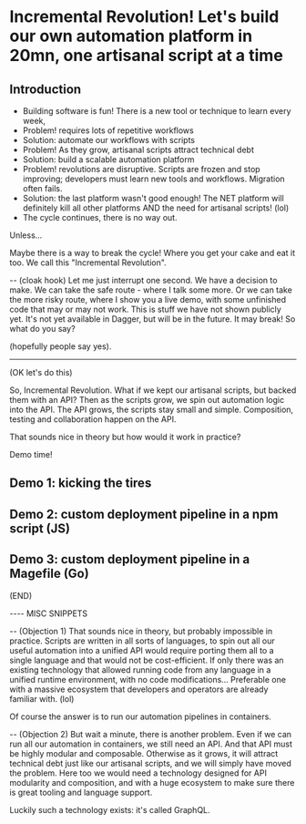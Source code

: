 # Incremental Revolution! Let's build our own automation platform in 20mn, one artisanal script at a time

## Introduction

* Building software is fun! There is a new tool or technique to learn every week,
* Problem! requires lots of repetitive workflows
* Solution: automate our workflows with scripts
* Problem! As they grow, artisanal scripts attract technical debt
* Solution: build a scalable automation platform
* Problem! revolutions are disruptive. Scripts are frozen and stop improving; developers must learn new tools and workflows. Migration often fails.
* Solution: the last platform wasn't good enough! The NET platform will definitely kill all other platforms AND the need for artisanal scripts! (lol)
* The cycle continues, there is no way out.

Unless...

Maybe there is a way to break the cycle! Where you get your cake and eat it too.
We call this "Incremental Revolution".

-- (cloak hook)
Let me just interrupt one second.
We have a decision to make. We can take the safe route - where I talk some more. Or we can take the more risky route,
where I show you a live demo, with some unfinished code that may or may not work. This is stuff
we have not shown publicly yet. It's not yet available in Dagger, but will be in the future. It may break!
So what do you say?

(hopefully people say yes).

---

(OK let's do this)


So, Incremental Revolution.
What if we kept our artisanal scripts, but backed them with an API? Then as the scripts grow, we spin out automation logic into the API. The API grows, the scripts stay small and simple. Composition, testing and collaboration happen on the API.

That sounds nice in theory but how would it work in practice?

Demo time!

## Demo 1: kicking the tires

## Demo 2: custom deployment pipeline in a npm script (JS)

## Demo 3: custom deployment pipeline in a Magefile (Go)



(END)

---- MISC SNIPPETS


-- (Objection 1)
That sounds nice in theory, but probably impossible in practice. Scripts are written in all sorts of languages, to spin out all our useful automation into a unified API would require porting them all to a single language and that would not be cost-efficient. If only there was an existing technology that allowed running code from any language in a unified runtime environment, with no code modifications... Preferable one with a massive ecosystem that developers and operators are already familiar with. (lol)

Of course the answer is to run our automation pipelines in containers.

-- (Objection 2)
But wait a minute, there is another problem. Even if we can run all our automation in containers, we still need an API. And that API must be highly modular and composable. Otherwise as it grows, it will attract technical debt just like our artisanal scripts, and we will simply have moved the problem. Here too we would need a technology designed for API modularity and composition, and with a huge ecosystem to make sure there is great tooling and language support.

Luckily such a technology exists: it's called GraphQL.
